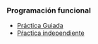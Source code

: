 
### Programación funcional

- [Práctica Guiada](programacion_func_practica_guiada.nb.html)
- [Pŕactica independiente](programacion_func_practica_independiente.nb.html)
